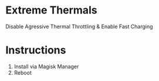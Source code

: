 # Extreme Thermals

Disable Agressive Thermal Throttling & Enable Fast Charging


# Instructions
1. Install via Magisk Manager
2. Reboot